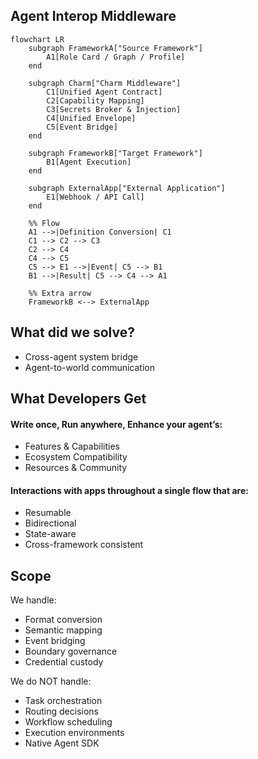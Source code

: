 ## Agent Interop Middleware

```mermaid
flowchart LR
    subgraph FrameworkA["Source Framework"]
        A1[Role Card / Graph / Profile]
    end

    subgraph Charm["Charm Middleware"]
        C1[Unified Agent Contract]
        C2[Capability Mapping]
        C3[Secrets Broker & Injection]
        C4[Unified Envelope]
        C5[Event Bridge]
    end

    subgraph FrameworkB["Target Framework"]
        B1[Agent Execution]
    end

    subgraph ExternalApp["External Application"]
        E1[Webhook / API Call]
    end

    %% Flow
    A1 -->|Definition Conversion| C1
    C1 --> C2 --> C3
    C2 --> C4
    C4 --> C5
    C5 --> E1 -->|Event| C5 --> B1
    B1 -->|Result| C5 --> C4 --> A1

    %% Extra arrow
    FrameworkB <--> ExternalApp
```

## What did we solve?
- Cross-agent system bridge
- Agent-to-world communication

## What Developers Get

#### Write once, Run anywhere, Enhance your agent’s:
- Features & Capabilities
- Ecosystem Compatibility
- Resources & Community
#### Interactions with apps throughout a single flow that are:
- Resumable
- Bidirectional
- State-aware
- Cross-framework consistent

## Scope

We handle:
- Format conversion
- Semantic mapping
- Event bridging
- Boundary governance
- Credential custody

We do NOT handle:
- Task orchestration
- Routing decisions
- Workflow scheduling
- Execution environments
- Native Agent SDK
